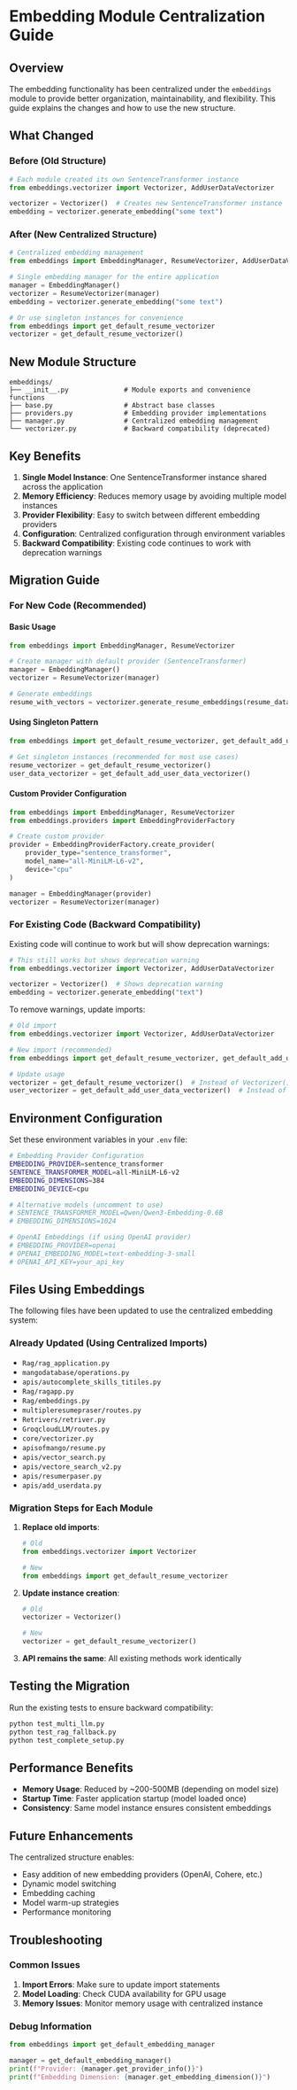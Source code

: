 # Embedding Module Centralization Guide

## Overview
The embedding functionality has been centralized under the `embeddings` module to provide better organization, maintainability, and flexibility. This guide explains the changes and how to use the new structure.

## What Changed

### Before (Old Structure)
```python
# Each module created its own SentenceTransformer instance
from embeddings.vectorizer import Vectorizer, AddUserDataVectorizer

vectorizer = Vectorizer()  # Creates new SentenceTransformer instance
embedding = vectorizer.generate_embedding("some text")
```

### After (New Centralized Structure)
```python
# Centralized embedding management
from embeddings import EmbeddingManager, ResumeVectorizer, AddUserDataVectorizer

# Single embedding manager for the entire application
manager = EmbeddingManager()
vectorizer = ResumeVectorizer(manager)
embedding = vectorizer.generate_embedding("some text")

# Or use singleton instances for convenience
from embeddings import get_default_resume_vectorizer
vectorizer = get_default_resume_vectorizer()
```

## New Module Structure

```
embeddings/
├── __init__.py              # Module exports and convenience functions
├── base.py                  # Abstract base classes
├── providers.py             # Embedding provider implementations
├── manager.py               # Centralized embedding management
└── vectorizer.py            # Backward compatibility (deprecated)
```

## Key Benefits

1. **Single Model Instance**: One SentenceTransformer instance shared across the application
2. **Memory Efficiency**: Reduces memory usage by avoiding multiple model instances
3. **Provider Flexibility**: Easy to switch between different embedding providers
4. **Configuration**: Centralized configuration through environment variables
5. **Backward Compatibility**: Existing code continues to work with deprecation warnings

## Migration Guide

### For New Code (Recommended)

#### Basic Usage
```python
from embeddings import EmbeddingManager, ResumeVectorizer

# Create manager with default provider (SentenceTransformer)
manager = EmbeddingManager()
vectorizer = ResumeVectorizer(manager)

# Generate embeddings
resume_with_vectors = vectorizer.generate_resume_embeddings(resume_data)
```

#### Using Singleton Pattern
```python
from embeddings import get_default_resume_vectorizer, get_default_add_user_data_vectorizer

# Get singleton instances (recommended for most use cases)
resume_vectorizer = get_default_resume_vectorizer()
user_data_vectorizer = get_default_add_user_data_vectorizer()
```

#### Custom Provider Configuration
```python
from embeddings import EmbeddingManager, ResumeVectorizer
from embeddings.providers import EmbeddingProviderFactory

# Create custom provider
provider = EmbeddingProviderFactory.create_provider(
    provider_type="sentence_transformer",
    model_name="all-MiniLM-L6-v2",
    device="cpu"
)

manager = EmbeddingManager(provider)
vectorizer = ResumeVectorizer(manager)
```

### For Existing Code (Backward Compatibility)

Existing code will continue to work but will show deprecation warnings:

```python
# This still works but shows deprecation warning
from embeddings.vectorizer import Vectorizer, AddUserDataVectorizer

vectorizer = Vectorizer()  # Shows deprecation warning
embedding = vectorizer.generate_embedding("text")
```

To remove warnings, update imports:

```python
# Old import
from embeddings.vectorizer import Vectorizer, AddUserDataVectorizer

# New import (recommended)
from embeddings import get_default_resume_vectorizer, get_default_add_user_data_vectorizer

# Update usage
vectorizer = get_default_resume_vectorizer()  # Instead of Vectorizer()
user_vectorizer = get_default_add_user_data_vectorizer()  # Instead of AddUserDataVectorizer()
```

## Environment Configuration

Set these environment variables in your `.env` file:

```bash
# Embedding Provider Configuration
EMBEDDING_PROVIDER=sentence_transformer
SENTENCE_TRANSFORMER_MODEL=all-MiniLM-L6-v2
EMBEDDING_DIMENSIONS=384
EMBEDDING_DEVICE=cpu

# Alternative models (uncomment to use)
# SENTENCE_TRANSFORMER_MODEL=Qwen/Qwen3-Embedding-0.6B
# EMBEDDING_DIMENSIONS=1024

# OpenAI Embeddings (if using OpenAI provider)
# EMBEDDING_PROVIDER=openai
# OPENAI_EMBEDDING_MODEL=text-embedding-3-small
# OPENAI_API_KEY=your_api_key
```

## Files Using Embeddings

The following files have been updated to use the centralized embedding system:

### Already Updated (Using Centralized Imports)
- `Rag/rag_application.py`
- `mangodatabase/operations.py`
- `apis/autocomplete_skills_titiles.py`
- `Rag/ragapp.py`
- `Rag/embeddings.py`
- `multipleresumepraser/routes.py`
- `Retrivers/retriver.py`
- `GroqcloudLLM/routes.py`
- `core/vectorizer.py`
- `apisofmango/resume.py`
- `apis/vector_search.py`
- `apis/vectore_search_v2.py`
- `apis/resumerpaser.py`
- `apis/add_userdata.py`

### Migration Steps for Each Module

1. **Replace old imports**:
   ```python
   # Old
   from embeddings.vectorizer import Vectorizer
   
   # New
   from embeddings import get_default_resume_vectorizer
   ```

2. **Update instance creation**:
   ```python
   # Old
   vectorizer = Vectorizer()
   
   # New
   vectorizer = get_default_resume_vectorizer()
   ```

3. **API remains the same**: All existing methods work identically

## Testing the Migration

Run the existing tests to ensure backward compatibility:

```bash
python test_multi_llm.py
python test_rag_fallback.py
python test_complete_setup.py
```

## Performance Benefits

- **Memory Usage**: Reduced by ~200-500MB (depending on model size)
- **Startup Time**: Faster application startup (model loaded once)
- **Consistency**: Same model instance ensures consistent embeddings

## Future Enhancements

The centralized structure enables:
- Easy addition of new embedding providers (OpenAI, Cohere, etc.)
- Dynamic model switching
- Embedding caching
- Model warm-up strategies
- Performance monitoring

## Troubleshooting

### Common Issues

1. **Import Errors**: Make sure to update import statements
2. **Model Loading**: Check CUDA availability for GPU usage
3. **Memory Issues**: Monitor memory usage with centralized instance

### Debug Information

```python
from embeddings import get_default_embedding_manager

manager = get_default_embedding_manager()
print(f"Provider: {manager.get_provider_info()}")
print(f"Embedding Dimension: {manager.get_embedding_dimension()}")
```
